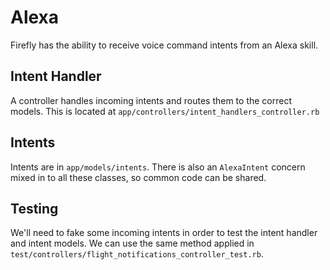 # Alexa
Firefly has the ability to receive voice command intents from an Alexa skill.

## Intent Handler
A controller handles incoming intents and routes them to the correct models. This is located at `app/controllers/intent_handlers_controller.rb`

## Intents
Intents are in `app/models/intents`. There is also an `AlexaIntent` concern mixed in to all these classes, so common code can be shared.

## Testing
We'll need to fake some incoming intents in order to test the intent handler and intent models. We can use the same method applied in `test/controllers/flight_notifications_controller_test.rb`.
